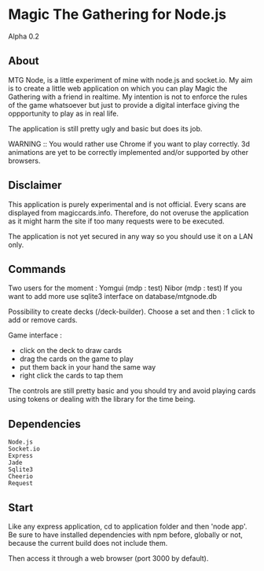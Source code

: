 Magic The Gathering for Node.js
===============================
Alpha 0.2

About
-----
MTG Node, is a little experiment of mine with node.js and
socket.io. My aim is to create a little web application
on which you can play Magic the Gathering with a friend
in realtime. My intention is not to enforce the rules of
the game whatsoever but just to provide a digital interface
giving the oppportunity to play as in real life.

The application is still pretty ugly and basic but does
its job.

WARNING :: You would rather use Chrome if you want
to play correctly. 3d animations are yet to be correctly implemented
and/or supported by other browsers.

Disclaimer
----------
This application is purely experimental and is not
official. Every scans are displayed from magiccards.info.
Therefore, do not overuse the application as it might harm
the site if too many requests were to be executed.

The application is not yet secured in any way so you should
use it on a LAN only.

Commands
-------------
Two users for the moment :
Yomgui (mdp : test)
Nibor (mdp : test)
If you want to add more use sqlite3 interface on
database/mtgnode.db

Possibility to create decks (/deck-builder).
Choose a set and then : 1 click to add or remove cards.

Game interface :
* click on the deck to draw cards
* drag the cards on the game to play
* put them back in your hand the same way
* right click the cards to tap them

The controls are still pretty basic and you should try and
avoid playing cards using tokens or dealing with the library
for the time being.

Dependencies
------------
	Node.js
	Socket.io
	Express
	Jade
	Sqlite3
	Cheerio
	Request


Start
-----
Like any express application, cd to application folder and
then 'node app'. Be sure to have installed dependencies with
npm before, globally or not, because the current build does
not include them.

Then access it through a web browser (port 3000 by default).


